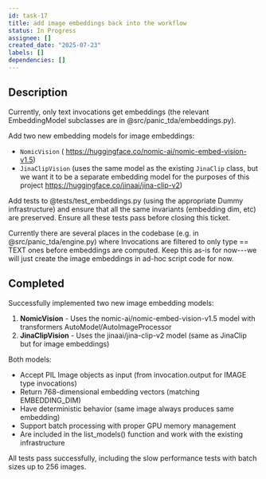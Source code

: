 ```yaml
---
id: task-17
title: add image embeddings back into the workflow
status: In Progress
assignee: []
created_date: "2025-07-23"
labels: []
dependencies: []
---
```


## Description

Currently, only text invocations get embeddings (the relevant EmbeddingModel
subclasses are in @src/panic_tda/embeddings.py).

Add two new embedding models for image embeddings:

- `NomicVision` ( https://huggingface.co/nomic-ai/nomic-embed-vision-v1.5)
- `JinaClipVision` (uses the same model as the existing `JinaClip` class, but we
  want it to be a separate embedding model for the purposes of this project
  https://huggingface.co/jinaai/jina-clip-v2)

Add tests to @tests/test_embeddings.py (using the appropriate Dummy
infrastructure) and ensure that all the same invariants (embedding dim, etc) are
preserved. Ensure all these tests pass before closing this ticket.

Currently there are several places in the codebase (e.g. in
@src/panic_tda/engine.py) where Invocations are filtered to only type == TEXT
ones before embeddings are computed. Keep this as-is for now---we will just
create the image embeddings in ad-hoc script code for now.

## Completed

Successfully implemented two new image embedding models:

1. **NomicVision** - Uses the nomic-ai/nomic-embed-vision-v1.5 model with transformers AutoModel/AutoImageProcessor
2. **JinaClipVision** - Uses the jinaai/jina-clip-v2 model (same as JinaClip but for image embeddings)

Both models:
- Accept PIL Image objects as input (from invocation.output for IMAGE type invocations)
- Return 768-dimensional embedding vectors (matching EMBEDDING_DIM)
- Have deterministic behavior (same image always produces same embedding)
- Support batch processing with proper GPU memory management
- Are included in the list_models() function and work with the existing infrastructure

All tests pass successfully, including the slow performance tests with batch sizes up to 256 images.
